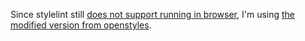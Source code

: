 Since stylelint still [does not support running in browser](https://github.com/stylelint/stylelint/issues/3935), I'm using [the modified version from openstyles](https://github.com/openstyles/stylelint-bundle).
